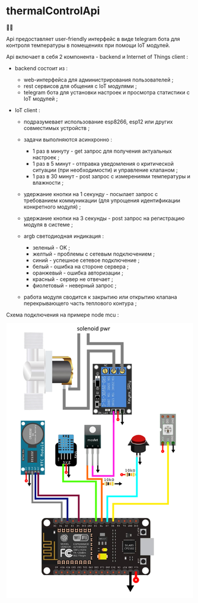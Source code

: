 # thermalControlApi

👋🏼

Api предоставляет user-friendly интерфейс в виде telegram бота для контроля температуры в помещениях при помощи IoT модулей.
 
Api включает в себя 2 компонента - backend и Internet of Things client :

- backend состоит из :

  - web-интерфейса для администрирования пользователей ;
  - rest сервисов для общения с IoT модулями ;
  - telegram бота для установки настроек и просмотра статистики с IoT модулей ;

- IoT client :
  - подразумевает использование esp8266, esp12 или других совместимых устройств ;
  - задачи выполняются асинхронно :
    - 1 раз в минуту - get запрос для получения актуальных настроек ;
    - 1 раз в 5 минут - отправка уведомления о критической ситуации (при необходимости) и управление клапаном ;
    - 1 раз в 30 минут - post запрос с измерениями температуры и влажности ;
  - удержание кнопки на 1 секунду - посылает запрос с требованием коммуникации (для упрощения идентификации конкретного модуля) ;
  - удержание кнопки на 3 секунды - post запрос на регистрацию модуля в системе ;
  - argb светодиодная индикация :
     - зеленый - OK ;
     - желтый - проблемы с сетевым подключением ;
     - синий - успешное сетевое подключение ;
     - белый - ошибка на стороне сервера ;
     - оранжевый - ошибка авторизации ;
     - красный - сервер не отвечает ;
     - фиолетовый - неверный запрос ;

  - работа модуля сводится к закрытию или открытию клапана перекрывающего часть теплового контура ;

Схема подключения на примере node mcu :

![Image alt](https://github.com/VladislavKoch/thermalControlApi/blob/main/schematic_diagram.png)
